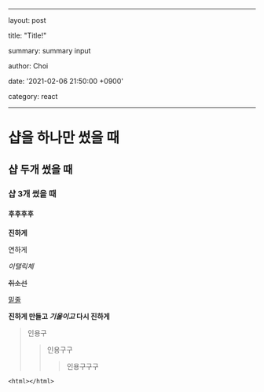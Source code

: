 

---

layout: post

title: "Title!"

summary: summary input

author: Choi

date: '2021-02-06 21:50:00 +0900'

category: react

---

# 샵을 하나만 썼을 때

## 샵 두개 썼을 때

### 샵 3개 썼을 때

#### 후후후후

__진하게__

연하게

_이탤릭체_

~~취소선~~

<u>밑줄</u>

__진하게 만들고 *기울이고* 다시 진하게__

> 인용구
>
> > 인용구구
> >
> > > 인용구구구

```코드 스타일
<html></html>
```

